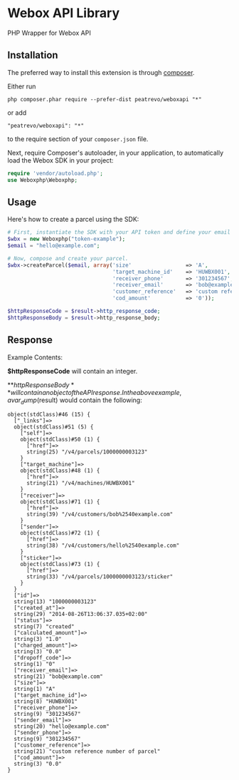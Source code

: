 Webox API Library
=================
PHP Wrapper for Webox API

Installation
------------

The preferred way to install this extension is through [composer](http://getcomposer.org/download/).

Either run

```
php composer.phar require --prefer-dist peatrevo/weboxapi "*"
```

or add

```
"peatrevo/weboxapi": "*"
```

to the require section of your `composer.json` file.


Next, require Composer's autoloader, in your application, to automatically
load the Webox SDK in your project:
```PHP
require 'vendor/autoload.php';
use Weboxphp\Weboxphp;
```

Usage
-----
Here's how to create a parcel using the SDK:

```php
# First, instantiate the SDK with your API token and define your email address.
$wbx = new Weboxphp("token-example");
$email = "hello@example.com";

# Now, compose and create your parcel.
$wbx->createParcel($email, array('size'    				=> 'A',
                                 'target_machine_id'  	=> 'HUWBX001',
                                 'receiver_phone' 		=> '301234567',
								 'receiver_email' 		=> 'bob@example.com',
								 'customer_reference' 	=> 'custom reference number of parcel',
                                 'cod_amount'    		=> '0'));

$httpResponseCode = $result->http_response_code;
$httpResponseBody = $result->http_response_body;
```

Response
--------

Example Contents:

**$httpResponseCode** will contain an integer.


**$httpResponseBody** will contain an object of the API response. In the above
example, a var_dump($result) would contain the following:

```
object(stdClass)#46 (15) {
  ["_links"]=>
  object(stdClass)#51 (5) {
    ["self"]=>
    object(stdClass)#50 (1) {
      ["href"]=>
      string(25) "/v4/parcels/1000000003123"
    }
    ["target_machine"]=>
    object(stdClass)#48 (1) {
      ["href"]=>
      string(21) "/v4/machines/HUWBX001"
    }
    ["receiver"]=>
    object(stdClass)#71 (1) {
      ["href"]=>
      string(39) "/v4/customers/bob%2540example.com"
    }
    ["sender"]=>
    object(stdClass)#72 (1) {
      ["href"]=>
      string(38) "/v4/customers/hello%2540example.com"
    }
    ["sticker"]=>
    object(stdClass)#73 (1) {
      ["href"]=>
      string(33) "/v4/parcels/1000000003123/sticker"
    }
  }
  ["id"]=>
  string(13) "1000000003123"
  ["created_at"]=>
  string(29) "2014-08-26T13:06:37.035+02:00"
  ["status"]=>
  string(7) "created"
  ["calculated_amount"]=>
  string(3) "1.0"
  ["charged_amount"]=>
  string(3) "0.0"
  ["dropoff_code"]=>
  string(1) "0"
  ["receiver_email"]=>
  string(21) "bob@example.com"
  ["size"]=>
  string(1) "A"
  ["target_machine_id"]=>
  string(8) "HUWBX001"
  ["receiver_phone"]=>
  string(9) "301234567"
  ["sender_email"]=>
  string(20) "hello@example.com"
  ["sender_phone"]=>
  string(9) "301234567"
  ["customer_reference"]=>
  string(21) "custom reference number of parcel"
  ["cod_amount"]=>
  string(3) "0.0"
}
```